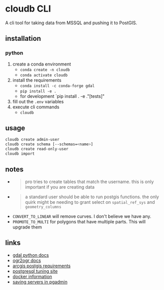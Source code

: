 # cloudb CLI

A cli tool for taking data from MSSQL and pushing it to PostGIS.

## installation

### python

1. create a conda environment
   - `conda create -n cloudb`
   - `conda activate cloudb`
1. install the requirements
   - `conda install -c conda-forge gdal`
   - `pip install -e .`
   - for development `pip install . -e ."[tests]"
1. fill out the `.env` variables
1. execute cli commands
   - `cloudb`

## usage

```sh
cloudb create admin-user
cloudb create schema [--schemas=<name>]
cloudb create read-only-user
cloudb import
```

## notes

- > pro tries to create tables that match the username. this is only important if you are creating data
- > a standard user should be able to run postgis functions. the only quirk might be needing to grant select on `spatial_ref_sys` and `geometry_columns`
- `CONVERT_TO_LINEAR` will remove curves. I don't believe we have any.
- `PROMOTE_TO_MULTI` for polygons that have multiple parts. This will upgrade them

## links

- [gdal python docs](https://gdal.org/python/)
- [ogr2ogr docs](https://gdal.org/programs/ogr2ogr.html)
- [arcgis postgis requirements](https://pro.arcgis.com/en/pro-app/help/data/geodatabases/manage-postgresql/database-requirements-postgresql.htm)
- [postgresql tuning site](https://pgtune.leopard.in.ua/#/)
- [docker information](https://www.pgadmin.org/docs/pgadmin4/latest/container_deployment.html)
- [saving servers in pgadmin](https://www.pgadmin.org/docs/pgadmin4/development/import_export_servers.html#exporting-server)
